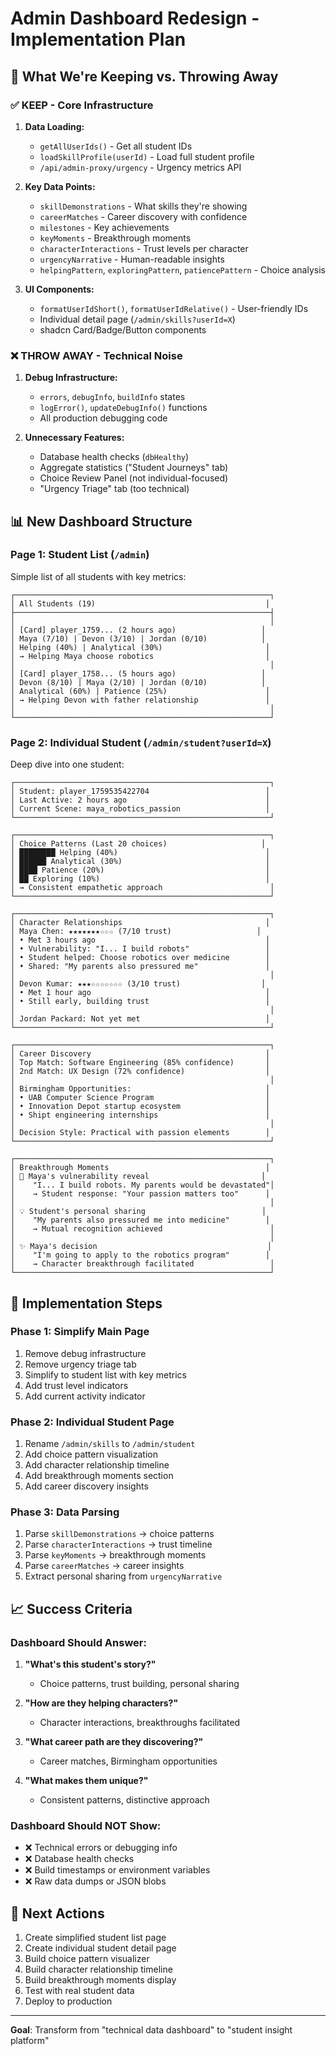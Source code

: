 # Admin Dashboard Redesign - Implementation Plan

## 🎯 **What We're Keeping vs. Throwing Away**

### ✅ **KEEP - Core Infrastructure**
1. **Data Loading:**
   - `getAllUserIds()` - Get all student IDs
   - `loadSkillProfile(userId)` - Load full student profile
   - `/api/admin-proxy/urgency` - Urgency metrics API

2. **Key Data Points:**
   - `skillDemonstrations` - What skills they're showing
   - `careerMatches` - Career discovery with confidence
   - `milestones` - Key achievements
   - `keyMoments` - Breakthrough moments
   - `characterInteractions` - Trust levels per character
   - `urgencyNarrative` - Human-readable insights
   - `helpingPattern`, `exploringPattern`, `patiencePattern` - Choice analysis

3. **UI Components:**
   - `formatUserIdShort()`, `formatUserIdRelative()` - User-friendly IDs
   - Individual detail page (`/admin/skills?userId=X`)
   - shadcn Card/Badge/Button components

### ❌ **THROW AWAY - Technical Noise**
1. **Debug Infrastructure:**
   - `errors`, `debugInfo`, `buildInfo` states
   - `logError()`, `updateDebugInfo()` functions
   - All production debugging code

2. **Unnecessary Features:**
   - Database health checks (`dbHealthy`)
   - Aggregate statistics ("Student Journeys" tab)
   - Choice Review Panel (not individual-focused)
   - "Urgency Triage" tab (too technical)

## 📊 **New Dashboard Structure**

### **Page 1: Student List** (`/admin`)
Simple list of all students with key metrics:

```
┌─────────────────────────────────────────────────────────┐
│ All Students (19)                                      │
├─────────────────────────────────────────────────────────┤
│                                                         │
│ [Card] player_1759... (2 hours ago)                   │
│ Maya (7/10) | Devon (3/10) | Jordan (0/10)            │
│ Helping (40%) | Analytical (30%)                       │
│ → Helping Maya choose robotics                         │
│                                                         │
│ [Card] player_1758... (5 hours ago)                   │
│ Devon (8/10) | Maya (2/10) | Jordan (0/10)            │
│ Analytical (60%) | Patience (25%)                      │
│ → Helping Devon with father relationship               │
│                                                         │
└─────────────────────────────────────────────────────────┘
```

### **Page 2: Individual Student** (`/admin/student?userId=X`)
Deep dive into one student:

```
┌─────────────────────────────────────────────────────────┐
│ Student: player_1759535422704                          │
│ Last Active: 2 hours ago                               │
│ Current Scene: maya_robotics_passion                   │
└─────────────────────────────────────────────────────────┘

┌─────────────────────────────────────────────────────────┐
│ Choice Patterns (Last 20 choices)                     │
│ ████████ Helping (40%)                                 │
│ ██████ Analytical (30%)                                │
│ ████ Patience (20%)                                    │
│ ██ Exploring (10%)                                     │
│ → Consistent empathetic approach                        │
└─────────────────────────────────────────────────────────┘

┌─────────────────────────────────────────────────────────┐
│ Character Relationships                                │
│ Maya Chen: ★★★★★★★☆☆☆ (7/10 trust)                   │
│ • Met 3 hours ago                                      │
│ • Vulnerability: "I... I build robots"                 │
│ • Student helped: Choose robotics over medicine        │
│ • Shared: "My parents also pressured me"               │
│                                                         │
│ Devon Kumar: ★★★☆☆☆☆☆☆☆ (3/10 trust)                  │
│ • Met 1 hour ago                                       │
│ • Still early, building trust                          │
│                                                         │
│ Jordan Packard: Not yet met                            │
└─────────────────────────────────────────────────────────┘

┌─────────────────────────────────────────────────────────┐
│ Career Discovery                                       │
│ Top Match: Software Engineering (85% confidence)       │
│ 2nd Match: UX Design (72% confidence)                  │
│                                                         │
│ Birmingham Opportunities:                              │
│ • UAB Computer Science Program                         │
│ • Innovation Depot startup ecosystem                   │
│ • Shipt engineering internships                        │
│                                                         │
│ Decision Style: Practical with passion elements        │
└─────────────────────────────────────────────────────────┘

┌─────────────────────────────────────────────────────────┐
│ Breakthrough Moments                                   │
│ 🎯 Maya's vulnerability reveal                         │
│    "I... I build robots. My parents would be devastated"│
│    → Student response: "Your passion matters too"      │
│                                                         │
│ 💡 Student's personal sharing                          │
│    "My parents also pressured me into medicine"        │
│    → Mutual recognition achieved                        │
│                                                         │
│ ✨ Maya's decision                                      │
│    "I'm going to apply to the robotics program"        │
│    → Character breakthrough facilitated                 │
└─────────────────────────────────────────────────────────┘
```

## 🔧 **Implementation Steps**

### **Phase 1: Simplify Main Page**
1. Remove debug infrastructure
2. Remove urgency triage tab
3. Simplify to student list with key metrics
4. Add trust level indicators
5. Add current activity indicator

### **Phase 2: Individual Student Page**
1. Rename `/admin/skills` to `/admin/student`
2. Add choice pattern visualization
3. Add character relationship timeline
4. Add breakthrough moments section
5. Add career discovery insights

### **Phase 3: Data Parsing**
1. Parse `skillDemonstrations` → choice patterns
2. Parse `characterInteractions` → trust timeline
3. Parse `keyMoments` → breakthrough moments
4. Parse `careerMatches` → career insights
5. Extract personal sharing from `urgencyNarrative`

## 📈 **Success Criteria**

### **Dashboard Should Answer:**
1. **"What's this student's story?"**
   - Choice patterns, trust building, personal sharing

2. **"How are they helping characters?"**
   - Character interactions, breakthroughs facilitated

3. **"What career path are they discovering?"**
   - Career matches, Birmingham opportunities

4. **"What makes them unique?"**
   - Consistent patterns, distinctive approach

### **Dashboard Should NOT Show:**
- ❌ Technical errors or debugging info
- ❌ Database health checks
- ❌ Build timestamps or environment variables
- ❌ Raw data dumps or JSON blobs

## 🚀 **Next Actions**

1. Create simplified student list page
2. Create individual student detail page
3. Build choice pattern visualizer
4. Build character relationship timeline
5. Build breakthrough moments display
6. Test with real student data
7. Deploy to production

---

**Goal**: Transform from "technical data dashboard" to "student insight platform"
